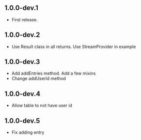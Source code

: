 ## 1.0.0-dev.1

* First release.

## 1.0.0-dev.2
* Use Result class in all returns. Use StreamProvider in example

## 1.0.0-dev.3
* Add addEntries method. Add a few mixins 
* Change addUserId method

## 1.0.0-dev.4
* Allow table to not have user id

## 1.0.0-dev.5
* Fix adding entry
